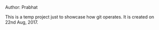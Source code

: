 Author: Prabhat

This is a temp project just to showcase how git operates.
It is created on 22nd Aug, 2017.

